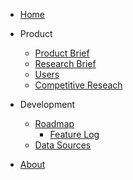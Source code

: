 <!-- docs/_sidebar.md -->

* [Home](./)

* Product

    * [Product Brief](./productbrief.md)
    * [Research Brief](./researchbrief.md)
    * [Users](./users.md)
    * [Competitive Reseach](./competitiveresearch.md)

* Development

    * [Roadmap](./roadmap/roadmap.md)
      * [Feature Log](./roadmap/featurelog.md)
    * [Data Sources](./datasources.md)

* [About](./contact/index)